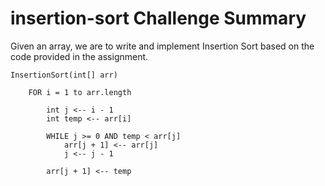 # insertion-sort Challenge Summary
Given an array, we are to write and implement Insertion Sort based on the code provided in the assignment.

```
InsertionSort(int[] arr)

	FOR i = 1 to arr.length

		int j <-- i - 1
		int temp <-- arr[i]

		WHILE j >= 0 AND temp < arr[j]
			arr[j + 1] <-- arr[j]
			j <-- j - 1

		arr[j + 1] <-- temp
```

<!-- ## Whiteboard Process
Embedded whiteboard image -->

<!-- ## Approach & Efficiency -->
<!-- What approach did you take? Why? What is the Big O space/time for this approach? -->

<!-- ## Solution
Show how to run your code, and examples of it in action -->

